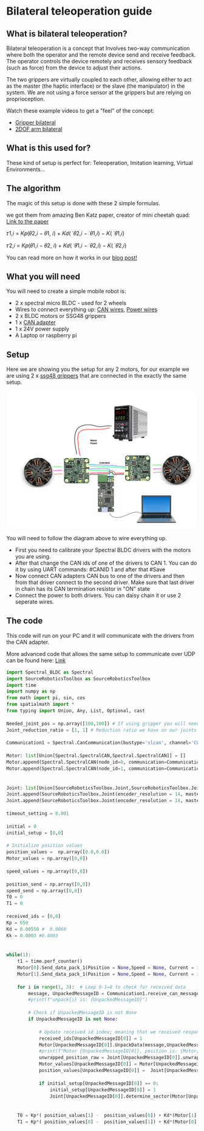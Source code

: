 # Bilateral teleoperation guide


## **What is bilateral teleoperation?**
Bilateral teleoperation is a concept that Involves two-way communication where both the operator and the remote device send and receive feedback. The operator controls the device remotely and receives sensory feedback (such as force) from the device to adjust their actions.

The two grippers are virtually coupled to each other, allowing either to act as the master (the haptic interface) or the slave (the manipulator) in the system. We are not using a force sensor at the grippers but are relying on proprioception.

Watch these example videos to get a "feel" of the concept:

- [Gripper bilateral](https://www.youtube.com/watch?v=8jfgFuEFNdI) 
- [2DOF arm bilateral](https://twitter.com/SourceRobotics/status/1812872129148342691)

## **What is this used for?**

These kind of setup is perfect for: Teleoperation, Imitation learning, Virtual Environments...


## **The algorithm**
The magic of this setup is done with these 2 simple formulas.

 we got them from amazing Ben Katz paper, creator of mini cheetah quad: [Link to the paper](https://dspace.mit.edu/handle/1721.1/118671?show=full)

 𝜏1,𝑖 = 𝐾𝑝(𝜃2,𝑖 − 𝜃1, 𝑖) + 𝐾𝑑( ˙𝜃2,𝑖 − ˙𝜃1,𝑖) − 𝐾( ˙𝜃1,𝑖)

 𝜏2,𝑖 = 𝐾𝑝(𝜃1,𝑖 − 𝜃2, 𝑖) + 𝐾𝑑( ˙𝜃1,𝑖 − ˙𝜃2,𝑖) − 𝐾( ˙𝜃2,𝑖)

 You can read more on how it works in our [blog post!](https://source-robotics.com/blogs/blog/force-sensitive-grippers-for-teleoperation-and-imitation-learning)


## **What you will need**

You will need to create a simple mobile robot is:

* 2 x spectral micro BLDC - used for 2 wheels 
* Wires to connect everything up: [CAN wires](https://source-robotics.com/products/spectral-micro-can-cable), [Power wires](https://source-robotics.com/products/spectral-micro-power-cable)
* 2 x BLDC motors or SSG48 grippers
* 1 x [CAN adapter](https://source-robotics.com/products/canvas-usb-to-can-adapter)
* 1 x 24V power supply
* A Laptop or raspberry pi

## **Setup**

Here we are showing you the setup for any 2 motors, for our example we are using 2 x [ssg48 grippers](https://source-robotics.com/products/compliant-gripper) that are connected in the exactly the same setup.

![drawing](../assets/leg_setup.png)

You will need to follow the  diagram above to wire everything up.

* First you need to calibrate your Spectral BLDC drivers with the motors you are using. 
* After that change the CAN ids of one of the drivers to CAN 1. You can do it by using UART commands: #CANID 1 and after that #Save
* Now connect CAN adapters CAN bus to one of the drivers and then from that driver connect to the second driver. Make sure that last driver in chain has its CAN termination resistor in "ON" state
* Connect the power to both drivers. You can daisy chain it or use 2 seperate wires.

## **The code**

This code will run on your PC and it will communicate with the drivers from the CAN adapter.

More advanced code that allows the same setup to communicate over UDP can be found here: [Link](https://github.com/PCrnjak/Spectral-BLDC-Python/tree/main/examples/Advanced/SSG48%20gripper%20bilateral%20teleop)


``` py title="Spectral_mobile_robot_xbox.py"
import Spectral_BLDC as Spectral
import SourceRoboticsToolbox as SourceRoboticsToolbox
import time
import numpy as np
from math import pi, sin, cos
from spatialmath import *
from typing import Union, Any, List, Optional, cast

Needed_joint_pos = np.array([100,100]) # If using gripper you will need to adjust this
Joint_reduction_ratio = [1, 1] # Reduction ratio we have on our joints

Communication1 = Spectral.CanCommunication(bustype='slcan', channel='COM123', bitrate=1000000)

Motor: list[Union[Spectral.SpectralCAN,Spectral.SpectralCAN]] = []
Motor.append(Spectral.SpectralCAN(node_id=0, communication=Communication1))
Motor.append(Spectral.SpectralCAN(node_id=1, communication=Communication1))


Joint: list[Union[SourceRoboticsToolbox.Joint,SourceRoboticsToolbox.Joint]] = []
Joint.append(SourceRoboticsToolbox.Joint(encoder_resolution = 14, master_position=Needed_joint_pos[0], gear_ratio = Joint_reduction_ratio[0], offset = 0, dir = 0))
Joint.append(SourceRoboticsToolbox.Joint(encoder_resolution = 14, master_position=Needed_joint_pos[1], gear_ratio = Joint_reduction_ratio[1], offset = 0, dir = 0))

timeout_setting = 0.001

initial = 0
initial_setup = [0,0]

# Initialize position values
position_values =  np.array([0.0,0.0])
Motor_values = np.array([0,0])

speed_values = np.array([0,0])

position_send = np.array([0,0])
speed_send = np.array([0,0])
T0 = 0
T1 = 0

received_ids = [0,0] 
Kp = 650
Kd = 0.00550 #  0.0060
Kk = 0.0003 #0.0003


while(1):
    t1 = time.perf_counter()
    Motor[0].Send_data_pack_1(Position = None,Speed = None, Current = int(T0))
    Motor[1].Send_data_pack_1(Position = None,Speed = None, Current = int(T1))

    for i in range(1, 3):  # Loop 9-1=8 to check for received data
        message, UnpackedMessageID = Communication1.receive_can_messages(timeout=timeout_setting)
        #print(f"unpack{i} is: {UnpackedMessageID}")

        # Check if UnpackedMessageID is not None 
        if UnpackedMessageID is not None:
            
            # Update received id index; meaning that we received response from that CAN ID
            received_ids[UnpackedMessageID[0]] = 1
            Motor[UnpackedMessageID[0]].UnpackData(message,UnpackedMessageID)
            #print(f"Motor {UnpackedMessageID[0]}, position is: {Motor[UnpackedMessageID[0]].position}")
            unwrapped_position_raw = Joint[UnpackedMessageID[0]].unwrap_position(Motor[UnpackedMessageID[0]].position)
            Motor_values[UnpackedMessageID[0]] = Motor[UnpackedMessageID[0]].position
            position_values[UnpackedMessageID[0]] =  Joint[UnpackedMessageID[0]].get_joint_position(Motor[UnpackedMessageID[0]].position)

            if initial_setup[UnpackedMessageID[0]] == 0:
                initial_setup[UnpackedMessageID[0]] = 1
                Joint[UnpackedMessageID[0]].determine_sector(Motor[UnpackedMessageID[0]].position)


    T0 = Kp*( position_values[1] -  position_values[0]) + Kd*(Motor[1].speed - Motor[0].speed) - Kk*(Motor[0].speed)
    T1 = Kp*( position_values[0] -  position_values[1]) + Kd*(Motor[0].speed - Motor[1].speed) - Kk*(Motor[1].speed)
    


```
